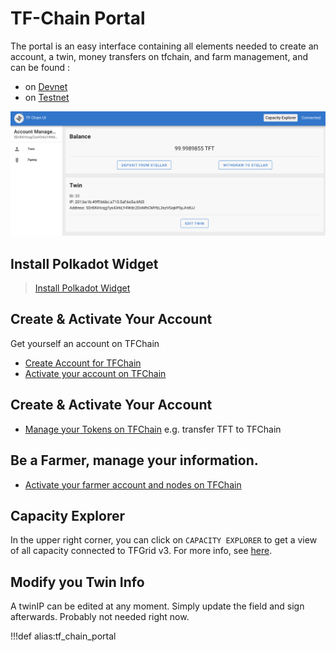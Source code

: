 # TF-Chain Portal

The portal is an easy interface containing all elements needed to create an account, a twin, money transfers on tfchain, and farm management, and can be found : 

- on [Devnet](https://portal.dev.grid.tf/)
- on [Testnet](https://portal.test.grid.tf/)
<!-- - on Mainnet : under construction -->

![](img/grid3_portal_account.png ':size=600')


## Install Polkadot Widget

> [Install Polkadot Widget](tfchain_portal_polkadot_widget)

## Create & Activate Your Account

Get yourself an account on TFChain

- [Create Account for TFChain](tfchain_portal_polkadot_create_account)
- [Activate your account on TFChain](tfchain_portal_ui_activation)

## Create & Activate Your Account

- [Manage your Tokens on TFChain](tfchain_portal_ui_tokens) e.g. transfer TFT to TFChain

## Be a Farmer, manage your information.

- [Activate your farmer account and nodes on TFChain](tfchain_portal_ui_farming)

## Capacity Explorer

In the upper right corner, you can click on `CAPACITY EXPLORER` to get a view of all capacity connected to TFGrid v3. For more info, see [here](explorer_home).

## Modify you Twin Info

A twinIP can be edited at any moment. Simply update the field and sign afterwards. 
Probably not needed right now.

!!!def alias:tf_chain_portal